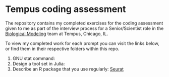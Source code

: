 # Tempus coding assessment

The repository contains my completed exercises for the coding assessment given to me as part of the interview process for a Senior/Scientist role in the [Biological Modeling](https://www.tempus.com/life-sciences/biological-modeling/) team at Tempus, Chicago, IL.

To view my completed work for each prompt you can visit the links below, or find them in their respective folders within this repo.

1. GNU stat command:
2. Design a tool set in Julia:
3. Describe an R package that you use regularly: [Seurat](https://danieljgorski.github.io/Seurat.html)
